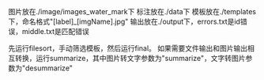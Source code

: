 图片放在./image/images_water_mark下
标注放在./data下
模板放在./templates下，命名格式"[label]_[imgName].jpg"
输出放在./output下，errors.txt是id错误，middle.txt是匹配错误

先运行filesort，手动筛选模板，然后运行final。
如果需要文件输出和图片输出相互转换，运行summarize，其中图片转文字参数为"summarize"，文字转图片参数为"desummarize"